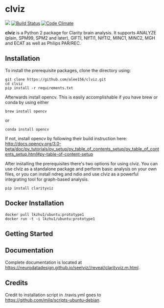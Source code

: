 # clviz

[![](https://img.shields.io/pypi/v/clarityviz.svg)](https://pypi.python.org/pypi/clarityviz/0.0.1)
[![Build Status](https://travis-ci.org/alee156/clviz.svg?branch=master)](https://travis-ci.org/alee156/clviz)
[![Code Climate](https://codeclimate.com/github/alee156/clviz/badges/gpa.svg)](https://codeclimate.com/github/alee156/clviz)

**clviz** is a Python 2 package for Clarity brain analysis. It supports  ANALYZE (plain, SPM99, SPM2 and later), GIFTI, NIfTI1, NIfTI2, MINC1, MINC2, MGH and ECAT as well as Philips PAR/REC.

## Installation

To install the prerequisite packages, clone the directory using:
```
git clone https://github.com/alee156/clviz.git
cd clviz
pip install -r requirements.txt
```

Afterwards install opencv. This is easily accomplishable if you have brew or conda by using either
 ```
 brew install opencv
 ```
 or
 ```
 conda install opencv
 ```
 If not, install opencv by following their build instruction here: http://docs.opencv.org/3.0-beta/doc/py_tutorials/py_setup/py_table_of_contents_setup/py_table_of_contents_setup.html#py-table-of-content-setup

After installing the prerequisites there's two options for using clviz. You can use clviz as a standalone package and
perform basic analysis on your own files, or you can install ndreg and ndio and use clviz as a powerful integrating tool
for graph-based analysis.

```
pip install clarityviz
```

## Docker Installation
```
docker pull lkzhu1/ubuntu:prototype1
docker run -t -i lkzhu1/ubuntu:prototype1
```

## Getting Started



## Documentation

Complete documentation is located at https://neurodatadesign.github.io/seelviz//reveal/clarityviz.m.html. 


## Credits

Credit to installation script in .travis.yml goes to https://github.com/milq/scripts-ubuntu-debian.


